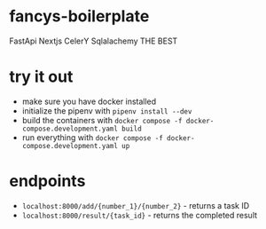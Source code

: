 # fancys-boilerplate
FastApi Nextjs CelerY Sqlalachemy THE BEST


# try it out
- make sure you have docker installed
- initialize the pipenv with `pipenv install --dev`
- build the containers with `docker compose -f docker-compose.development.yaml build`
- run everything with `docker compose -f docker-compose.development.yaml up`


# endpoints
- `localhost:8000/add/{number_1}/{number_2}` - returns a task ID
- `localhost:8000/result/{task_id}` - returns the completed result


